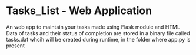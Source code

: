 # Tasks_List - Web Application 
An web app to maintain your tasks made using Flask module and HTML 
Data of tasks and their status of completion are stored in a binary file called tasks.dat whcih will be created during runtime, in the folder where app.py is present
